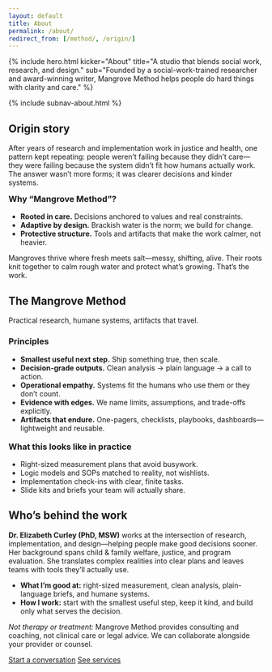 ```yaml
---
layout: default
title: About
permalink: /about/
redirect_from: [/method/, /origin/]
---
```


{% include hero.html
  kicker="About"
  title="A studio that blends social work, research, and design."
  sub="Founded by a social-work-trained researcher and award-winning writer, Mangrove Method helps people do hard things with clarity and care."
%}

{% include subnav-about.html %}

<div class="page-panel" id="origin">
  <h2>Origin story</h2>
  <p>After years of research and implementation work in justice and health, one pattern kept repeating: people weren’t failing because they didn’t care—they were failing because the system didn’t fit how humans actually work. The answer wasn’t more forms; it was clearer decisions and kinder systems.</p>

  <h3 style="margin-top:12px">Why “Mangrove Method”?</h3>
  <ul>
    <li><strong>Rooted in care.</strong> Decisions anchored to values and real constraints.</li>
    <li><strong>Adaptive by design.</strong> Brackish water is the norm; we build for change.</li>
    <li><strong>Protective structure.</strong> Tools and artifacts that make the work calmer, not heavier.</li>
  </ul>

  <p style="margin-top:12px">Mangroves thrive where fresh meets salt—messy, shifting, alive. Their roots knit together to calm rough water and protect what’s growing. That’s the work.</p>
</div>

<div class="page-panel" id="method">
  <h2>The Mangrove Method</h2>
  <p class="sub">Practical research, humane systems, artifacts that travel.</p>

  <h3>Principles</h3>
  <ul>
    <li><strong>Smallest useful next step.</strong> Ship something true, then scale.</li>
    <li><strong>Decision-grade outputs.</strong> Clean analysis → plain language → a call to action.</li>
    <li><strong>Operational empathy.</strong> Systems fit the humans who use them or they don’t count.</li>
    <li><strong>Evidence with edges.</strong> We name limits, assumptions, and trade-offs explicitly.</li>
    <li><strong>Artifacts that endure.</strong> One-pagers, checklists, playbooks, dashboards—lightweight and reusable.</li>
  </ul>

  <h3 style="margin-top:18px">What this looks like in practice</h3>
  <ul>
    <li>Right-sized measurement plans that avoid busywork.</li>
    <li>Logic models and SOPs matched to reality, not wishlists.</li>
    <li>Implementation check-ins with clear, finite tasks.</li>
    <li>Slide kits and briefs your team will actually share.</li>
  </ul>
</div>

<div class="page-panel" id="bio">
  <h2>Who’s behind the work</h2>
  <p><strong>Dr. Elizabeth Curley (PhD, MSW)</strong> works at the intersection of research, implementation, and design—helping people make good decisions sooner. Her background spans child & family welfare, justice, and program evaluation. She translates complex realities into clear plans and leaves teams with tools they’ll actually use.</p>
  <ul>
    <li><strong>What I’m good at:</strong> right-sized measurement, clean analysis, plain-language briefs, and humane systems.</li>
    <li><strong>How I work:</strong> start with the smallest useful step, keep it kind, and build only what serves the decision.</li>
  </ul>
  <p class="sub" style="margin-top:8px"><em>Not therapy or treatment:</em> Mangrove Method provides consulting and coaching, not clinical care or legal advice. We can collaborate alongside your provider or counsel.</p>

  <p class="cta-row" style="margin-top:12px">
    <a class="button" href="/contact/">Start a conversation</a>
    <a class="btn" href="/services/">See services</a>
  </p>
</div>
